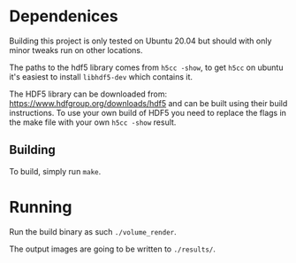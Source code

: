 # Dependenices

Building this project is only tested on Ubuntu 20.04 but should with only minor tweaks run on other locations.

The paths to the hdf5 library comes from `h5cc -show`, to get `h5cc` on ubuntu it's easiest to install `libhdf5-dev` which contains it.

The HDF5 library can be downloaded from: https://www.hdfgroup.org/downloads/hdf5 and can be built using their build instructions.
To use your own build of HDF5 you need to replace the flags in the make file with your own `h5cc -show` result.

## Building

To build, simply run `make`.

# Running

Run the build binary as such `./volume_render`.

The output images are going to be written to `./results/`.